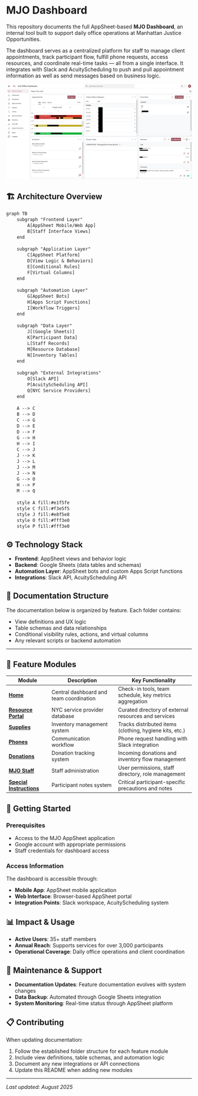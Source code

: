 # MJO Dashboard

This repository documents the full AppSheet-based **MJO Dashboard**, an internal tool built to support daily office operations at Manhattan Justice Opportunities.

The dashboard serves as a centralized platform for staff to manage client appointments, track participant flow, fulfill phone requests, access resources, and coordinate real-time tasks — all from a single interface. It integrates with Slack and AcuityScheduling to push and pull appointment information as well as send messages based on business logic.

![Dashboard Screenshot](./images/dashboard.png)

## 🏗️ Architecture Overview

```mermaid
graph TB
    subgraph "Frontend Layer"
        A[AppSheet Mobile/Web App]
        B[Staff Interface Views]
    end
    
    subgraph "Application Layer"
        C[AppSheet Platform]
        D[View Logic & Behaviors]
        E[Conditional Rules]
        F[Virtual Columns]
    end
    
    subgraph "Automation Layer"
        G[AppSheet Bots]
        H[Apps Script Functions]
        I[Workflow Triggers]
    end
    
    subgraph "Data Layer"
        J[(Google Sheets)]
        K[Participant Data]
        L[Staff Records]
        M[Resource Database]
        N[Inventory Tables]
    end
    
    subgraph "External Integrations"
        O[Slack API]
        P[AcuityScheduling API]
        Q[NYC Service Providers]
    end
    
    A --> C
    B --> D
    C --> G
    D --> E
    D --> F
    G --> H
    H --> I
    C --> J
    J --> K
    J --> L
    J --> M
    J --> N
    G --> O
    H --> P
    M --> Q
    
    style A fill:#e1f5fe
    style C fill:#f3e5f5
    style J fill:#e8f5e8
    style O fill:#fff3e0
    style P fill:#fff3e0
```

## ⚙️ Technology Stack

- **Frontend**: AppSheet views and behavior logic
- **Backend**: Google Sheets (data tables and schemas)
- **Automation Layer**: AppSheet bots and custom Apps Script functions
- **Integrations**: Slack API, AcuityScheduling API

## 📖 Documentation Structure

The documentation below is organized by feature. Each folder contains:
- View definitions and UX logic
- Table schemas and data relationships
- Conditional visibility rules, actions, and virtual columns
- Any relevant scripts or backend automation

---

## 📂 Feature Modules

| Module | Description | Key Functionality |
|--------|-------------|------------------|
| [**Home**](./home/) | Central dashboard and team coordination | Check-in tools, team schedule, key metrics aggregation |
| [**Resource Portal**](./resource-portal/) | NYC service provider database | Curated directory of external resources and services |
| [**Supplies**](./supplies/) | Inventory management system | Tracks distributed items (clothing, hygiene kits, etc.) |
| [**Phones**](./phones/) | Communication workflow | Phone request handling with Slack integration |
| [**Donations**](./donations/) | Donation tracking system | Incoming donations and inventory flow management |
| [**MJO Staff**](./mjo-staff/) | Staff administration | User permissions, staff directory, role management |
| [**Special Instructions**](./special-instructions/) | Participant notes system | Critical participant-specific precautions and notes |

## 🚀 Getting Started

### Prerequisites
- Access to the MJO AppSheet application
- Google account with appropriate permissions
- Staff credentials for dashboard access

### Access Information
The dashboard is accessible through:
- **Mobile App**: AppSheet mobile application
- **Web Interface**: Browser-based AppSheet portal
- **Integration Points**: Slack workspace, AcuityScheduling system

## 📊 Impact & Usage

- **Active Users**: 35+ staff members
- **Annual Reach**: Supports services for over 3,000 participants
- **Operational Coverage**: Daily office operations and client coordination

## 🔧 Maintenance & Support

- **Documentation Updates**: Feature documentation evolves with system changes
- **Data Backup**: Automated through Google Sheets integration
- **System Monitoring**: Real-time status through AppSheet platform

## 📋 Contributing

When updating documentation:
1. Follow the established folder structure for each feature module
2. Include view definitions, table schemas, and automation logic
3. Document any new integrations or API connections
4. Update this README when adding new modules

---

*Last updated: August 2025*
